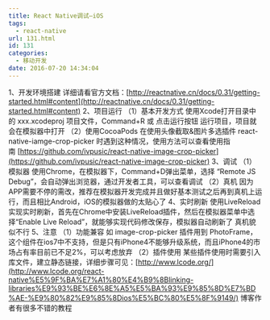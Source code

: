 ```yaml
---
title: React Native调试—iOS
tags:
  - react-native
url: 131.html
id: 131
categories:
  - 移动开发
date: 2016-07-20 14:34:04
---
```


1、开发环境搭建 详细请看官方文档：[http://reactnative.cn/docs/0.31/getting-started.html#content](http://reactnative.cn/docs/0.31/getting-started.html#content) 2、项目运行 （1）基本开发方式 使用Xcode打开目录中的 xxx.xcodeproj 项目文件，Command+R 或 点击运行按钮 运行项目，项目就会在模拟器中打开 （2）使用CocoaPods 在使用头像截取&图片多选插件 react-native-iamge-crop-picker 时遇到这种情况，使用方法可以查看使用指南 [https://github.com/ivpusic/react-native-image-crop-picker](https://github.com/ivpusic/react-native-image-crop-picker) 3、调试 （1）模拟器 使用Chrome，在模拟器下，Command+D弹出菜单，选择 “Remote JS Debug”，会自动弹出浏览器，通过开发者工具，可以查看调试 （2）真机 因为APP需要不停的需改，推荐在模拟器开发完成并且做好基本测试之后再到真机上运行，而且相比Android，iOS的模拟器做的太贴心了 4、实时刷新 使用LiveReload实现实时刷新，首先在Chrome中安装LiveReload插件，然后在模拟器菜单中选择“Enable Live Reload”，就能够实现代码修改保存，模拟器自动刷新了 真机貌似不行 5、注意 （1）功能兼容 如 image-crop-picker 插件用到 PhotoFrame，这个组件在ios7中不支持，但是只有iPhone4不能够升级系统，而且iPhone4的市场占有率目前已不足2%，可以考虑放弃 （2）插件使用 某些插件使用时需要引入库文件，建立静态链接，详细步骤可见：[http://www.lcode.org/](http://www.lcode.org/react-native%E5%9F%BA%E7%A1%80%E4%B9%8Blinking-libraries%E9%93%BE%E6%8E%A5%E5%BA%93%E9%85%8D%E7%BD%AE-%E9%80%82%E9%85%8Dios%E5%BC%80%E5%8F%9149/) 博客作者有很多不错的教程